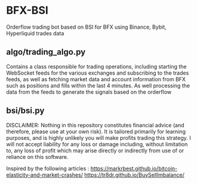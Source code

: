 # BFX-BSI
Orderflow trading bot based on BSI for BFX using Binance, Bybit, Hyperliquid trades data


## algo/trading_algo.py

Contains a class responsible for trading operations, including starting the WebSocket feeds for the various exchanges and subscribing to the trades feeds, as well as fetching market data and account information from BFX such as positions and fills within the last 4 minutes. As well processing the data from the feeds to generate the signals based on the orderflow

## bsi/bsi.py



DISCLAIMER: Nothing in this repository constitutes financial advice (and therefore, please use at your own risk). It is tailored primarily for learning purposes, and is highly unlikely you will make profits trading this strategy. I will not accept liability for any loss or damage including, without limitation to, any loss of profit which may arise directly or indirectly from use of or reliance on this software.


Inspired by the following articles : https://markrbest.github.io/bitcoin-elasticity-and-market-crashes/
https://tr8dr.github.io/BuySellImbalance/